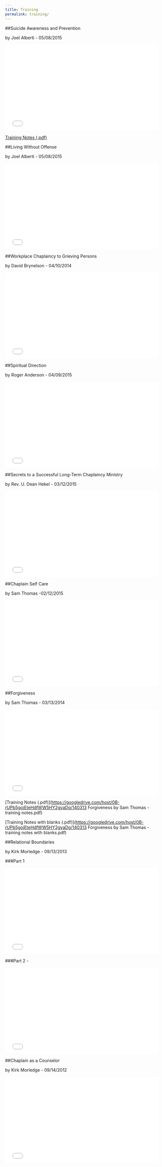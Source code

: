 ```yaml
---
title: Training
permalink: training/
---
```


##Suicide Awareness and Prevention

by Joel Alberti - 05/08/2015

<iframe src="//player.vimeo.com/video/95802990" width="500" height="281" frameborder="0" webkitallowfullscreen mozallowfullscreen allowfullscreen></iframe>

[Training Notes (.pdf)](https://googledrive.com/host/0B-rUPb5gojEteHdfWW5HY2gyaDg/151008-suicide-awareness-and-prevention.pdf)

##Living Without Offense 

by Joel Alberti - 05/08/2015

<iframe src="//player.vimeo.com/video/95802990" width="500" height="281" frameborder="0" webkitallowfullscreen mozallowfullscreen allowfullscreen></iframe>

##Workplace Chaplaincy to Grieving Persons 

by David Brynelson - 04/10/2014

<iframe src="//player.vimeo.com/video/95657197" width="500" height="281" frameborder="0" webkitallowfullscreen mozallowfullscreen allowfullscreen></iframe>

##Spiritual Direction

by Roger Anderson - 04/09/2015

<iframe src="//player.vimeo.com/video/127684669" width="500" height="281" frameborder="0" webkitallowfullscreen mozallowfullscreen allowfullscreen></iframe>

##Secrets to a Successful Long-Term Chaplaincy Ministry 

by Rev. U. Dean Hekel - 03/12/2015

<iframe src="//player.vimeo.com/video/123041927" width="500" height="281" frameborder="0" webkitallowfullscreen mozallowfullscreen allowfullscreen></iframe>

##Chaplain Self Care 

by Sam Thomas -02/12/2015

<iframe src="//player.vimeo.com/video/120558928" width="500" height="281" frameborder="0" webkitallowfullscreen mozallowfullscreen allowfullscreen></iframe>

##Forgiveness

by Sam Thomas - 03/13/2014

<iframe src="//player.vimeo.com/video/89401987?color=ffffff&title=0&byline=0&portrait=0" width="500" height="281" frameborder="0" webkitallowfullscreen mozallowfullscreen allowfullscreen></iframe>

[Training Notes (.pdf)](https://googledrive.com/host/0B-rUPb5gojEteHdfWW5HY2gyaDg/140313 Forgiveness by Sam Thomas - training notes.pdf)

[Training Notes with blanks (.pdf)](https://googledrive.com/host/0B-rUPb5gojEteHdfWW5HY2gyaDg/140313 Forgiveness by Sam Thomas - training notes with blanks.pdf)

##Relational Boundaries

by Kirk Morledge - 09/13/2013

###Part 1

<iframe src="//player.vimeo.com/video/83982813?color=ffffff&title=0&byline=0&portrait=0" width="500" height="281" frameborder="0" webkitallowfullscreen mozallowfullscreen allowfullscreen></iframe>

###Part 2 - 

<iframe src="//player.vimeo.com/video/83982015?color=ffffff&title=0&byline=0&portrait=0" width="500" height="281" frameborder="0" webkitallowfullscreen mozallowfullscreen allowfullscreen></iframe>

##Chaplain as a Counselor 

by Kirk Morledge - 09/14/2012

<iframe src="//player.vimeo.com/video/55534336?color=ffffff&title=0&byline=0&portrait=0" width="500" height="281" frameborder="0" webkitallowfullscreen mozallowfullscreen allowfullscreen></iframe>
